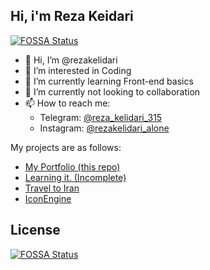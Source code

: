 ## Hi, i'm Reza Keidari
[![FOSSA Status](https://app.fossa.com/api/projects/git%2Bgithub.com%2Frezakelidari%2Frezakelidari.github.io.svg?type=shield)](https://app.fossa.com/projects/git%2Bgithub.com%2Frezakelidari%2Frezakelidari.github.io?ref=badge_shield)


- 👋 Hi, I’m @rezakelidari
- 👀 I’m interested in Coding
- 🌱 I’m currently learning Front-end basics
- 💞️ I’m currently not looking to collaboration
- 📫 How to reach me:
	- Telegram: [@reza_kelidari_315](tg://resolve?domain=reza_kelidari_315)
	- Instagram: [@rezakelidari_alone](https://www.instagram.com/rezakelidari_alone/)

My projects are as follows:

 - [My Portfolio (this repo)](https://github.com/rezakelidari/rezakelidari)
 - [Learning it. (Incomplete)](https://github.com/rezakelidari/Learning-it)
 - [Travel to Iran](https://github.com/rezakelidari/Travel_to_iran)
 - [IconEngine](https://github.com/rezakelidari/IconEngine)


## License
[![FOSSA Status](https://app.fossa.com/api/projects/git%2Bgithub.com%2Frezakelidari%2Frezakelidari.github.io.svg?type=large)](https://app.fossa.com/projects/git%2Bgithub.com%2Frezakelidari%2Frezakelidari.github.io?ref=badge_large)